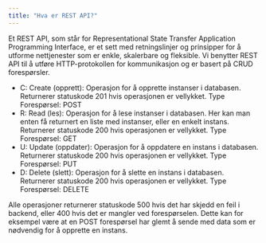 ```yaml
---
title: "Hva er REST API?"
---
```


Et REST API, som står for Representational State Transfer Application Programming Interface, er et sett med retningslinjer og prinsipper for å utforme nettjenester som er enkle, skalerbare og fleksible. Vi benytter REST API til å utføre HTTP-protokollen for kommunikasjon og er basert på CRUD forespørsler.

* C: Create (opprett): Operasjon for å opprette instanser i databasen. Returnerer statuskode 201 hvis operasjonen er vellykket. Type Forespørsel: POST
* R: Read (les): Operasjon for å lese instanser i databasen. Her kan man enten få returnert en liste med instanser, eller en enkelt instans. Returnerer statuskode 200 hvis operasjonen er vellykket. Type Forespørsel: GET
* U: Update (oppdater): Operasjon for å oppdatere en instans i databasen. Returnerer statuskode 200 hvis operasjonen er vellykket. Type Forespørsel: PUT
* D: Delete (slett): Operasjon for å slette en instans i databasen. Returnerer statuskode 200 hvis operasjonen er vellykket. Type Forespørsel: DELETE

Alle operasjoner returnerer statuskode 500 hvis det har skjedd en feil i backend, eller 400 hvis det er mangler ved forespørselen. Dette kan for eksempel være at en POST forespørsel har glemt å sende med data som er nødvendig for å opprette en instans.
